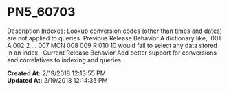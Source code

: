 # PN5_60703

Description Indexes: Lookup conversion codes (other than times and dates) are not applied to queries  Previous Release Behavior A dictionary like,  001 A 002 2 ... 007 MCN 008 009 R 010 10 would fail to select any data stored in an index.  Current Release Behavior Add better support for conversions and correlatives to indexing and queries.   

**Created At:** 2/19/2018 12:13:55 PM  
**Updated At:** 2/19/2018 12:14:35 PM  


